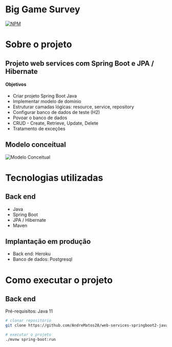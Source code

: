 # Big Game Survey
[![NPM](https://img.shields.io/npm/l/react)](https://github.com/AndreMatos28/web-services-springboot2-java11/blob/master/LICENSE)

# Sobre o projeto

## Projeto web services com Spring Boot e JPA / Hibernate
#### Objetivos

- Criar projeto Spring Boot Java
- Implementar modelo de domínio
- Estruturar camadas lógicas: resource, service, repository
- Configurar banco de dados de teste (H2)
- Povoar o banco de dados
- CRUD - Create, Retrieve, Update, Delete
- Tratamento de exceções


## Modelo conceitual
![Modelo Conceitual](https://github.com/AndreMatos28/assets/conceitual.png)

# Tecnologias utilizadas
## Back end
- Java
- Spring Boot
- JPA / Hibernate
- Maven

## Implantação em produção
- Back end: Heroku
- Banco de dados: Postgresql

# Como executar o projeto

## Back end
Pré-requisitos: Java 11

```bash
# clonar repositório
git clone https://github.com/AndreMatos28/web-services-springboot2-java11

# executar o projeto
./mvnw spring-boot:run
```
